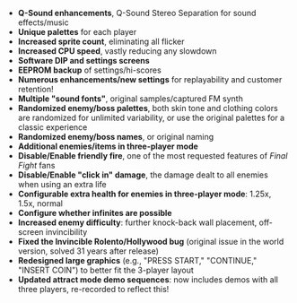 - **Q-Sound enhancements**, Q-Sound Stereo Separation for sound effects/music
- **Unique palettes** for each player
- **Increased sprite count**, eliminating all flicker
- **Increased CPU speed**, vastly reducing any slowdown
- **Software DIP and settings screens**
- **EEPROM backup** of settings/hi-scores
- **Numerous enhancements/new settings** for replayability and customer retention!
- **Multiple "sound fonts"**, original samples/captured FM synth
- **Randomized enemy/boss palettes**, both skin tone and clothing colors are randomized for unlimited variability, or use the original palettes for a classic experience
- **Randomized enemy/boss names**, or original naming
- **Additional enemies/items in three-player mode**
- **Disable/Enable friendly fire**, one of the most requested features of *Final Fight* fans
- **Disable/Enable "click in" damage**, the damage dealt to all enemies when using an extra life
- **Configurable extra health for enemies in three-player mode**: 1.25x, 1.5x, normal
- **Configure whether infinites are possible**
- **Increased enemy difficulty**: further knock-back wall placement, off-screen invincibility
- **Fixed the Invincible Rolento/Hollywood bug** (original issue in the world version, solved 31 years after release)
- **Redesigned large graphics** (e.g., "PRESS START," "CONTINUE," "INSERT COIN") to better fit the 3-player layout
- **Updated attract mode demo sequences**: now includes demos with all three players, re-recorded to reflect this!
